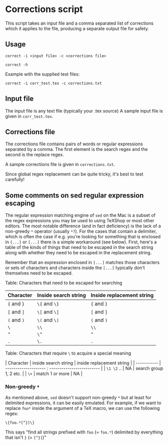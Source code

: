 # Corrections script

This script takes an input file and a comma separated list of corrections which
it applies to the file, producing a separate output file for safety.

## Usage

    correct -i <input file> -c <corrections file>

    correct -h

Example with the supplied test files:

    correct -i corr_test.tex -c corrections.txt


## Input file

The input file is any text file (typically your .tex source)  A sample input file
is given in `corr_test.tex`.

## Corrections file

The corrections file contains pairs of words or regular expressions separated
by a comma. The first element is the search regex and the second is the replace regex.

A sample corrections file is given in `corrections.txt`.

Since global regex replacement can be quite tricky, it's best to test carefully!

## Some comments on sed regular expression escaping

The regular expression matching engine of `sed` on the Mac is a subset of the regex expressions
you may be used to using TeXShop or most other editors. The most notable difference (and in fact deficiency)
is the lack of a non-greedy `*` operator (usually `*?`).  For the cases that contain a delimiter, which
is often the case if e.g. you're looking for something that is enclosed in `{...}` or `[...]` there is a simple workaround (see below). First, here's a table of the kinds of things that need to be escaped in
the search string along with whether they need to be escaped in the replacement string.

Remember that an expression enclosed in `[...]` matches those characters or sets of characters and
characters inside the `[...]` typically don't themselves need to be escaped.

Table: Characters that need to be escaped for searching


| Character   | Inside search string | Inside replacement string |
| ----------- | -------------------- | ------------------------- |
| `{` and `}` |  `\{` and `\}`       | `{` and `}`               |
| `[` and `]` |  `\[` and `\]`       | `[` and `]`               |
| `(` and `)` |  `\(` and `\)`       | `(` and `)`               |
| `\`         |  `\\`                | `\\`                      |
| `^`         |  `\^`                | `^`                       |
| `.`         |  `\.`                | `.`                       |


Table: Characters that require `\` to acquire a special meaning


| Character   | inside search string | inside replacement string |
| ----------- | -------------------- : ------------------------- |
| `\1 \2` ..  |  NA                  | search group 1, 2 etc.    |
| `\+`        |  match 1 or more     | NA                        |



### Non-greedy `*`

As mentioned above, `sed` doesn't support non-greedy `*` but at least for delimited expressions,
it can be easily emulated.  For example, if we want to replace `foo*` inside the argument of a TeX macro,
we can use the following regex:

    \{foo.*[^}]\}

This says "find all strings prefixed with `foo` (= `foo.*`) delimited by everything that isn't `}` (= `[^}]`)"
